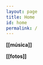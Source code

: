 ```yaml
---
layout: page
title: Home
id: home
permalink: /
---
```


<!-- <strong>recientes</strong>

<ul>
  {% assign recent_notes = site.notes | sort: "last_modified_at_timestamp" | reverse %}
  {% for note in recent_notes limit: 5 %}
    <li>
      {{ note.last_modified_at | date: "%Y-%m-%d" }} — <a class="internal-link" href="{{ note.url }}">{{ note.title }}</a>
    </li>
  {% endfor %}
</ul>
 -->
**[[música]]**

**[[fotos]]**


<style>
  .wrapper {
    max-width: 46em;
  }
</style>

